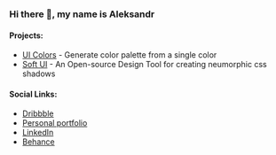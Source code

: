 ### Hi there 👋, my name is Aleksandr

#### Projects:
- [UI Colors](https://softui.io) - Generate color palette from a single color
- [Soft UI](https://softui.io) - An Open-source Design Tool for creating neumorphic css shadows

#### Social Links:
- [Dribbble](https://dribbble.com/AleksandrShchilkin)  
- [Personal portfolio](https://shchilkin.design)
- [LinkedIn](https://www.linkedin.com/in/aleksandrshchilkin/)
- [Behance](https://www.behance.net/AleksandrShchilkin)


<!--
**CrazyRedKitten/crazyredkitten** is a ✨ _special_ ✨ repository because its `README.md` (this file) appears on your GitHub profile.

Here are some ideas to get you started:

- 🔭 I’m currently working on ...
- 🌱 I’m currently learning ...
- 👯 I’m looking to collaborate on ...
- 🤔 I’m looking for help with ...
- 💬 Ask me about ...
- 📫 How to reach me: ...
- 😄 Pronouns: ...
- ⚡ Fun fact: ...
-->

